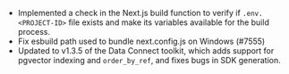 - Implemented a check in the Next.js build function to verify if
  `.env.<PROJECT-ID>` file exists and make its variables available for the build
  process.
- Fix esbuild path used to bundle next.config.js on Windows (#7555)
- Updated to v1.3.5 of the Data Connect toolkit, which adds support for pgvector indexing and `order_by_ref`, and fixes bugs in SDK generation.
